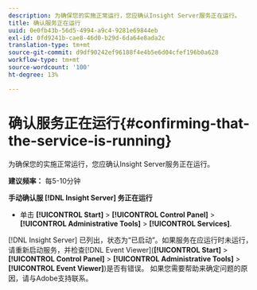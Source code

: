 ```yaml
---
description: 为确保您的实施正常运行，您应确认Insight Server服务正在运行。
title: 确认服务正在运行
uuid: 0e0fb43b-56d5-4994-a9c4-9281e69844eb
exl-id: 0fd9241b-cae8-46d0-b29d-6da64e8ada2c
translation-type: tm+mt
source-git-commit: d9df90242ef96188f4e4b5e6d04cfef196b0a628
workflow-type: tm+mt
source-wordcount: '100'
ht-degree: 13%

---
```


# 确认服务正在运行{#confirming-that-the-service-is-running}

为确保您的实施正常运行，您应确认Insight Server服务正在运行。

**建议频率：** 每5-10分钟

**手动确认服 [!DNL Insight Server] 务正在运行**

* 单击 **[!UICONTROL Start]** > **[!UICONTROL Control Panel]** > **[!UICONTROL Administrative Tools]** > **[!UICONTROL Services]**.

[!DNL Insight Server] 已列出，状态为“已启动”。如果服务在应运行时未运行，请重新启动服务，并检查[!DNL Event Viewer](**[!UICONTROL Start]** > **[!UICONTROL Control Panel]** > **[!UICONTROL Administrative Tools]** > **[!UICONTROL Event Viewer]**)是否有错误。 如果您需要帮助来确定问题的原因，请与Adobe支持联系。
